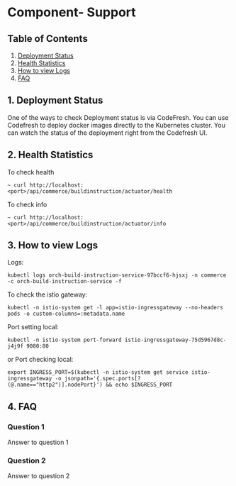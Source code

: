 # Component- Support

## Table of Contents
1. [Deployment Status](#1-deployment-status)
2. [Health Statistics](#2-health-statistics)
3. [How to view Logs](#3-how-to-view-logs)
4. [FAQ](#4-faq)

## 1. Deployment Status
One of the ways to check Deployment status is via CodeFresh. You can use Codefresh to deploy docker images directly to the Kubernetes cluster. You can watch the status of the deployment right from the Codefresh UI.

   
   
## 2. Health Statistics


To check health 
```
~ curl http://localhost:<port>/api/commerce/buildinstruction/actuator/health
```
To check info
```
~ curl http://localhost:<port>/api/commerce/buildinstruction/actuator/info
```

  
## 3. How to view Logs
Logs:
```
kubectl logs orch-build-instruction-service-97bccf6-hjsxj -n commerce -c orch-build-instruction-service -f
```
To check the istio gateway:
```
kubectl -n istio-system get -l app=istio-ingressgateway --no-headers pods -o custom-columns=:metadata.name
```
Port setting local:
```
kubectl -n istio-system port-forward istio-ingressgateway-75d5967d8c-j4j9f 9080:80
```
or
Port checking local:
```
export INGRESS_PORT=$(kubectl -n istio-system get service istio-ingressgateway -o jsonpath='{.spec.ports[?(@.name=="http2")].nodePort}') && echo $INGRESS_PORT

```
   
## 4. FAQ

### Question 1
Answer to question 1

### Question 2
Answer to question 2
